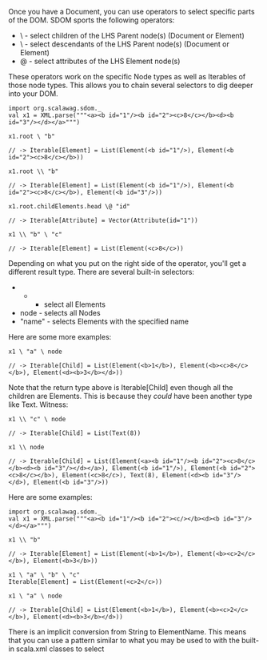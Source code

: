 Once you have a Document, you can use operators to select specific parts of the DOM.  SDOM sports the following operators:

* \ - select children of the LHS Parent node(s) (Document or Element)
* \\ - select descendants of the LHS Parent node(s) (Document or Element)
* \@ - select attributes of the LHS Element node(s)

These operators work on the specific Node types as well as Iterables of those node types.  This allows you to chain several selectors to dig deeper into your DOM.

    import org.scalawag.sdom._
    val x1 = XML.parse("""<a><b id="1"/><b id="2"><c>8</c></b><d><b id="3"/></d></a>""")

    x1.root \ "b"

    // -> Iterable[Element] = List(Element(<b id="1"/>), Element(<b id="2"><c>8</c></b>))

    x1.root \\ "b"

    // -> Iterable[Element] = List(Element(<b id="1"/>), Element(<b id="2"><c>8</c></b>), Element(<b id="3"/>))

    x1.root.childElements.head \@ "id"

    // -> Iterable[Attribute] = Vector(Attribute(id="1"))

    x1 \\ "b" \ "c"

    // -> Iterable[Element] = List(Element(<c>8</c>))

Depending on what you put on the right side of the operator, you'll get a different result type.  There are several built-in selectors:

* * - select all Elements
* node - selects all Nodes
* "name" - selects Elements with the specified name

Here are some more examples:

    x1 \ "a" \ node

    // -> Iterable[Child] = List(Element(<b>1</b>), Element(<b><c>8</c></b>), Element(<d><b>3</b></d>))

Note that the return type above is Iterable[Child] even though all the children are Elements.  This is because they
_could_ have been another type like Text.  Witness:

    x1 \\ "c" \ node

    // -> Iterable[Child] = List(Text(8))

    x1 \\ node

    // -> Iterable[Child] = List(Element(<a><b id="1"/><b id="2"><c>8</c></b><d><b id="3"/></d></a>), Element(<b id="1"/>), Element(<b id="2"><c>8</c></b>), Element(<c>8</c>), Text(8), Element(<d><b id="3"/></d>), Element(<b id="3"/>))

Here are some examples:

    import org.scalawag.sdom._
    val x1 = XML.parse("""<a><b id="1"/><b id="2"><c/></b><d><b id="3"/></d></a>""")

    x1 \\ "b"

    // -> Iterable[Element] = List(Element(<b>1</b>), Element(<b><c>2</c></b>), Element(<b>3</b>))

    x1 \ "a" \ "b" \ "c"
    Iterable[Element] = List(Element(<c>2</c>))

    x1 \ "a" \ node

    // -> Iterable[Child] = List(Element(<b>1</b>), Element(<b><c>2</c></b>), Element(<d><b>3</b></d>))

There is an implicit conversion from String to ElementName.  This means that you can use a pattern similar to what you may be used to with the built-in scala.xml classes to select
